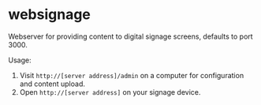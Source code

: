 # websignage
Webserver for providing content to digital signage screens, defaults to port 3000.

Usage:
  1) Visit `http://[server address]/admin` on a computer for configuration and content upload.
  2) Open `http://[server address]` on your signage device.
